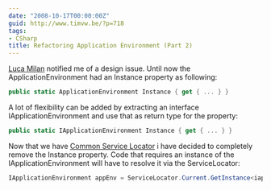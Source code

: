 ```yaml
---
date: "2008-10-17T00:00:00Z"
guid: http://www.timvw.be/?p=718
tags:
- CSharp
title: Refactoring Application Environment (Part 2)
---
```

[Luca Milan](http://lucamilan.blogspot.com/) notified me of a design issue. Until now the ApplicationEnvironment had an Instance property as following:

```csharp
public static ApplicationEnvironment Instance { get { ... } }
```

A lot of flexibility can be added by extracting an interface IApplicationEnvironment and use that as return type for the property:

```csharp
public static IApplicationEnvironment Instance { get { ... } }
```

Now that we have [Common Service Locator](http://www.codeplex.com/CommonServiceLocator) i have decided to completely remove the Instance property. Code that requires an instance of the IApplicationEnvironment will have to resolve it via the ServiceLocator:

```csharp
IApplicationEnvironment appEnv = ServiceLocator.Current.GetInstance<iapplicationEnvironment>();
```